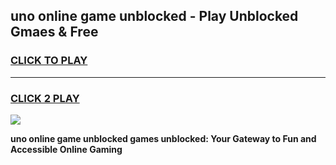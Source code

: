 
## uno online game unblocked - Play Unblocked Gmaes & Free
<h3>
<a href="https://news.freeplayer.one?title=uno_online_game_unblocked&ref=16F">CLICK TO PLAY</a></h3>
<hr>

<h3>
<a href="https://news.freeplayer.one?title=uno_online_game_unblocked&ref=16F">CLICK 2 PLAY</a>
  
</h3>

<a href="https://news.freeplayer.one?title=uno_online_game_unblocked&ref=16F/"><img src="https://clearcache.store/games.png"></a>


**uno online game unblocked games unblocked: Your Gateway to Fun and Accessible Online Gaming**
